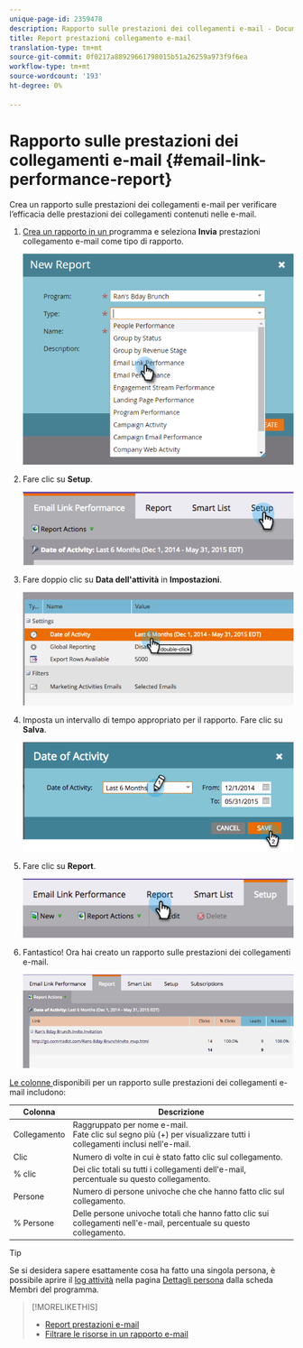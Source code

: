 ```yaml
---
unique-page-id: 2359478
description: Rapporto sulle prestazioni dei collegamenti e-mail - Documenti Marketo - Documentazione prodotto
title: Report prestazioni collegamento e-mail
translation-type: tm+mt
source-git-commit: 0f0217a88929661798015b51a26259a973f9f6ea
workflow-type: tm+mt
source-wordcount: '193'
ht-degree: 0%

---
```



# Rapporto sulle prestazioni dei collegamenti e-mail {#email-link-performance-report}

Crea un rapporto sulle prestazioni dei collegamenti e-mail per verificare l’efficacia delle prestazioni dei collegamenti contenuti nelle e-mail.

1. [Crea un rapporto in un ](/help/marketo/product-docs/reporting/basic-reporting/creating-reports/create-a-report-in-a-program.md) programma e seleziona  **Invia** prestazioni collegamento e-mail come tipo di rapporto.

   ![](assets/image2017-3-29-9-3a10-3a41.png)

1. Fare clic su **Setup**.

   ![](assets/image2015-5-20-11-3a18-3a0.png)

1. Fare doppio clic su **Data dell&#39;attività** in **Impostazioni**.

   ![](assets/image2015-5-20-11-3a18-3a59.png)

1. Imposta un intervallo di tempo appropriato per il rapporto. Fare clic su **Salva**.

   ![](assets/image2015-5-20-11-3a20-3a52.png)

1. Fare clic su **Report**.

   ![](assets/image2015-5-20-11-3a22-3a24.png)

1. Fantastico! Ora hai creato un rapporto sulle prestazioni dei collegamenti e-mail.

   ![](assets/image2015-5-20-11-3a23-3a33.png)

[Le colonne ](/help/marketo/product-docs/reporting/basic-reporting/editing-reports/select-report-columns.md) disponibili per un rapporto sulle prestazioni dei collegamenti e-mail includono:

<table> 
 <thead> 
  <tr> 
   <th colspan="1" rowspan="1">Colonna</th> 
   <th colspan="1" rowspan="1">Descrizione</th> 
  </tr> 
 </thead> 
 <tbody> 
  <tr> 
   <td colspan="1" rowspan="1">Collegamento</td> 
   <td colspan="1" rowspan="1">Raggruppato per nome e-mail.<br>Fate clic sul segno più (+) per visualizzare tutti i collegamenti inclusi nell'e-mail.</td> 
  </tr> 
  <tr> 
   <td colspan="1" rowspan="1">Clic</td> 
   <td colspan="1" rowspan="1">Numero di volte in cui è stato fatto clic sul collegamento.</td> 
  </tr> 
  <tr> 
   <td colspan="1" rowspan="1">% clic</td> 
   <td colspan="1" rowspan="1">Dei clic totali su tutti i collegamenti dell'e-mail, percentuale su questo collegamento.</td> 
  </tr> 
  <tr> 
   <td colspan="1" rowspan="1">Persone</td> 
   <td colspan="1" rowspan="1">Numero di persone univoche che che hanno fatto clic sul collegamento.</td> 
  </tr> 
  <tr> 
   <td colspan="1" rowspan="1">% Persone</td> 
   <td colspan="1" rowspan="1">Delle persone univoche totali che hanno fatto clic sui collegamenti nell'e-mail, percentuale su questo collegamento.</td> 
  </tr> 
 </tbody> 
</table>

>[!TIP]
>
>Se si desidera sapere esattamente cosa ha fatto una singola persona, è possibile aprire il [log attività](/help/marketo/product-docs/core-marketo-concepts/smart-lists-and-static-lists/managing-people-in-smart-lists/filter-activity-types-in-the-activity-log-of-a-person.md) nella pagina [Dettagli persona](/help/marketo/product-docs/core-marketo-concepts/smart-lists-and-static-lists/managing-people-in-smart-lists/using-the-person-detail-page.md) dalla scheda Membri del programma.

>[!MORELIKETHIS]
>
>* [Report prestazioni e-mail](/help/marketo/product-docs/email-marketing/email-programs/email-program-data/email-performance-report.md)
>* [Filtrare le risorse in un rapporto e-mail](/help/marketo/product-docs/reporting/basic-reporting/report-activity/filter-assets-in-an-email-report.md)

